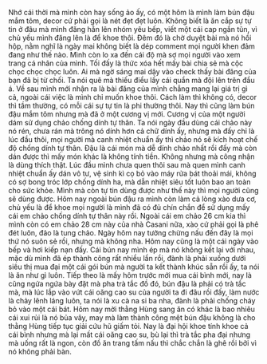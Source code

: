 Nhớ cái thời mà mình còn hay sống ảo ấy, có một hôm là mình làm bún đậu mắm tôm, decor cứ phải gọi là nét đẹt đẹt luôn. Không biết là ăn cắp sự tự tin ở đâu mà mình đăng hẳn lên nhóm yêu bếp, viết một cái cap ngắn tũn, vì chủ yếu mình đăng lên là để khoe thôi. Đêm đó là chờ duyệt bài mà nó hồi hộp, nằm nghĩ là ngày mai không biết là dép comment mọi người khen đảm đang như thế nào. Mình còn lo xa đến cái độ mà sợ mọi người vào xem trang cá nhân của mình. Tối đấy là thức xóa hết mấy bài chia sẻ mà cộc chọc chọc chọc luôn. Ai mà ngờ sáng mai dậy vào check thấy bài đăng của bạn đã bị từ chối. Ta nói quê mà thiếu điều lấy cái quần mà đội lên trên đầu á. Về sau mình mới nhận ra là bài đăng của mình chẳng mang lại giá trị gì cả, ngoài cái việc là mình chỉ muốn khoe thôi. Cách làm thì không có, decor thì tầm thường, có mỗi cái sự tự tin là phi thường thôi. Nay thì cũng làm bún đậu mắm tôm nhưng mà đã ở một cương vị mới. Cương vị của một người dám sử dụng chảo chống dính tự thân. Ta nói ngày đầu dùng cái chảo này nó rén, chưa rán mà trông nó dính hơn cả chữ dính ấy, nhưng mà đấy chỉ là lúc đầu thôi, mọi người mà canh nhiệt chuẩn ấy thì chảo nó sẽ kích hoạt chế độ chống dính tự thân. Đậu là cái món mà dễ dính chảo nhất rồi đấy mà còn dán được thì mấy món khác là không tính tiền. Không nhưng mà công nhận là dùng thích thật. Lúc đầu mình chưa quen thôi sau mà quen mình canh nhiệt chuẩn ấy dán vô tư, vệ sinh kì cọ bỏ vào máy rửa bát thoải mái, không có sợ bong tróc lớp chống dính ha, mà dẫn nhiệt siêu tốt luôn bao an toàn cho sức khỏe. Mình mà còn tự tin dùng được như thế này thì mọi người cũng sẽ dùng được. Hôm nay ngoài bún đậu ra mình còn làm cả lòng xào dưa cơ, chủ yếu là để khoe mọi người là mình đã có đủ chín chắn để sử dụng mấy cái em chảo chống dính tự thân này rồi. Ngoài cái em chảo 26 cm kia thì mình còn có em chảo 28 cm này của nhà Casani nữa, xào cứ phải gọi là phê đét luôn, đảo là tung chảo. Ngày hôm nay tưởng chừng nấu đến đây là mọi thứ nó suôn sẻ rồi, nhưng mà không nha. Hôm nay cũng là một cái ngày vào bếp và hơi kiếp nạn đấy. Cái bún nay mình ép mà nó không kết lại với nhau, mặc dù mình đã ép thành công rất nhiều lần rồi, đành là phải xuống dưới siêu thị mua đại một cái gói bún mà người ta kết thành khúc sẵn rồi ấy, ta nói là ăn như gì luôn. Tiếp theo là mấy hôm trước mới mua cái bình mới, nay là cũng ngứa ngứa bày đặt mà pha trà tắc đồ đó, bún đậu là phải có trà tắc mà, mà lúc lắp vào vứt cái oăng cao su của người ta đi đâu rồi đấy, làm nước là chảy lênh láng luôn, ta nói là xu cà na si ba nha, đành là phải chống cháy bỏ vào một cái bát. Hôm nay mời thằng Hùng sang ăn có khác là bao nhiêu cái xui rủi là nó bủa vây, may mà làm thành công mệt bún đậu không là cho thằng Hùng tiếp tục giải cứu hũ giấm tỏi. Nay là đại hội khoe tính khoe cả cái bình nhưng mà lại mất cái oăng cao su, bù lại thì trà tắc pha đại nhưng mà uống rất là ngon, còn đồ ăn trang tấm nấu thì chắc chắn là ghê rồi bởi vì nó không phải bàn.
